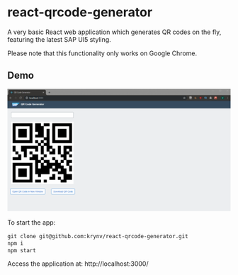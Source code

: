 # react-qrcode-generator

A very basic React web application which generates QR codes on the fly, featuring the latest SAP UI5 styling.

Please note that this functionality only works on Google Chrome.

## Demo
![Demo](react-qrcode-generator.gif)

To start the app:

    git clone git@github.com:krynv/react-qrcode-generator.git
    npm i
    npm start

Access the application at: http://localhost:3000/
